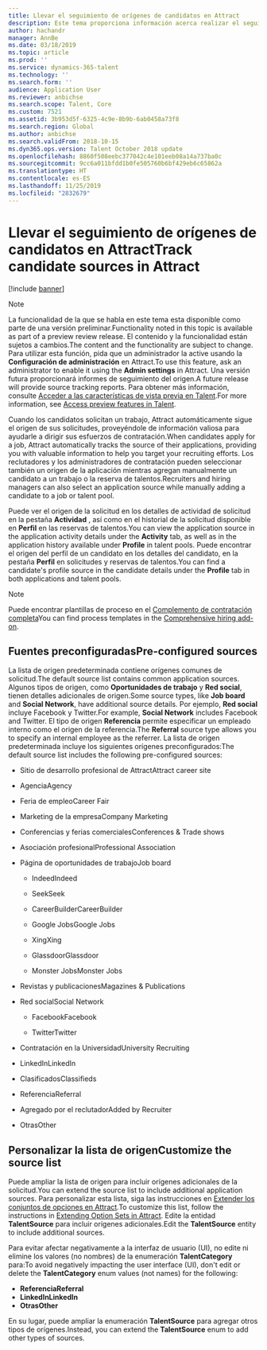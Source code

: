 ```yaml
---
title: Llevar el seguimiento de orígenes de candidatos en Attract
description: Este tema proporciona información acerca realizar el seguimiento del origen de los perfiles y las solicitudes del candidato.
author: hachandr
manager: AnnBe
ms.date: 03/18/2019
ms.topic: article
ms.prod: ''
ms.service: dynamics-365-talent
ms.technology: ''
ms.search.form: ''
audience: Application User
ms.reviewer: anbichse
ms.search.scope: Talent, Core
ms.custom: 7521
ms.assetid: 3b953d5f-6325-4c9e-8b9b-6ab0458a73f8
ms.search.region: Global
ms.author: anbichse
ms.search.validFrom: 2018-10-15
ms.dyn365.ops.version: Talent October 2018 update
ms.openlocfilehash: 8860f508eebc377042c4e101eeb08a14a737ba0c
ms.sourcegitcommit: 9cc6a011bfdd1b0fe505760b6bf429eb6c65862a
ms.translationtype: HT
ms.contentlocale: es-ES
ms.lasthandoff: 11/25/2019
ms.locfileid: "2832679"
---
```

# <a name="track-candidate-sources-in-attract"></a><span data-ttu-id="e4479-103">Llevar el seguimiento de orígenes de candidatos en Attract</span><span class="sxs-lookup"><span data-stu-id="e4479-103">Track candidate sources in Attract</span></span>

[!include [banner](includes/banner.md)]

> [!NOTE] 
> <span data-ttu-id="e4479-104">La funcionalidad de la que se habla en este tema esta disponible como parte de una versión preliminar.</span><span class="sxs-lookup"><span data-stu-id="e4479-104">Functionality noted in this topic is available as part of a preview review release.</span></span> <span data-ttu-id="e4479-105">El contenido y la funcionalidad están sujetos a cambios.</span><span class="sxs-lookup"><span data-stu-id="e4479-105">The content and the functionality are subject to change.</span></span> <span data-ttu-id="e4479-106">Para utilizar esta función, pida que un administrador la active usando la **Configuración de administración** en Attract.</span><span class="sxs-lookup"><span data-stu-id="e4479-106">To use this feature, ask an administrator to enable it using the **Admin settings** in Attract.</span></span> <span data-ttu-id="e4479-107">Una versión futura proporcionará informes de seguimiento del origen.</span><span class="sxs-lookup"><span data-stu-id="e4479-107">A future release will provide source tracking reports.</span></span> <span data-ttu-id="e4479-108">Para obtener más información, consulte [Acceder a las características de vista previa en Talent](https://docs.microsoft.com/dynamics365/unified-operations/talent/access-preview-feature).</span><span class="sxs-lookup"><span data-stu-id="e4479-108">For more information, see [Access preview features in Talent](https://docs.microsoft.com/dynamics365/unified-operations/talent/access-preview-feature).</span></span>

<span data-ttu-id="e4479-109">Cuando los candidatos solicitan un trabajo, Attract automáticamente sigue el origen de sus solicitudes, proveyéndole de información valiosa para ayudarle a dirigir sus esfuerzos de contratación.</span><span class="sxs-lookup"><span data-stu-id="e4479-109">When candidates apply for a job, Attract automatically tracks the source of their applications, providing you with valuable information to help you target your recruiting efforts.</span></span> <span data-ttu-id="e4479-110">Los reclutadores y los administradores de contratación pueden seleccionar también un origen de la aplicación mientras agregan manualmente un candidato a un trabajo o la reserva de talentos.</span><span class="sxs-lookup"><span data-stu-id="e4479-110">Recruiters and hiring managers can also select an application source while manually adding a candidate to a job or talent pool.</span></span>

<span data-ttu-id="e4479-111">Puede ver el origen de la solicitud en los detalles de actividad de solicitud en la pestaña **Actividad** , así como en el historial de la solicitud disponible en **Perfil** en las reservas de talentos.</span><span class="sxs-lookup"><span data-stu-id="e4479-111">You can view the application source in the application activity details under the **Activity** tab, as well as in the application history available under **Profile** in talent pools.</span></span> <span data-ttu-id="e4479-112">Puede encontrar el origen del perfil de un candidato en los detalles del candidato, en la pestaña **Perfil** en solicitudes y reservas de talentos.</span><span class="sxs-lookup"><span data-stu-id="e4479-112">You can find a candidate's profile source in the candidate details under the **Profile** tab in both applications and talent pools.</span></span>

> [!NOTE] 
> <span data-ttu-id="e4479-113">Puede encontrar plantillas de proceso en el [Complemento de contratación completa](https://docs.microsoft.com/dynamics365/unified-operations/talent/attract-comprehensive-hiring)</span><span class="sxs-lookup"><span data-stu-id="e4479-113">You can find process templates in the [Comprehensive hiring add-on](https://docs.microsoft.com/dynamics365/unified-operations/talent/attract-comprehensive-hiring).</span></span>

## <a name="pre-configured-sources"></a><span data-ttu-id="e4479-114">Fuentes preconfiguradas</span><span class="sxs-lookup"><span data-stu-id="e4479-114">Pre-configured sources</span></span>

<span data-ttu-id="e4479-115">La lista de origen predeterminada contiene orígenes comunes de solicitud.</span><span class="sxs-lookup"><span data-stu-id="e4479-115">The default source list contains common application sources.</span></span> <span data-ttu-id="e4479-116">Algunos tipos de origen, como **Oportunidades de trabajo** y **Red social**, tienen detalles adicionales de origen.</span><span class="sxs-lookup"><span data-stu-id="e4479-116">Some source types, like **Job board** and **Social Network**, have additional source details.</span></span> <span data-ttu-id="e4479-117">Por ejemplo, **Red social** incluye Facebook y Twitter.</span><span class="sxs-lookup"><span data-stu-id="e4479-117">For example, **Social Network** includes Facebook and Twitter.</span></span> <span data-ttu-id="e4479-118">El tipo de origen **Referencia** permite especificar un empleado interno como el origen de la referencia.</span><span class="sxs-lookup"><span data-stu-id="e4479-118">The **Referral** source type allows you to specify an internal employee as the referrer.</span></span> <span data-ttu-id="e4479-119">La lista de origen predeterminada incluye los siguientes orígenes preconfigurados:</span><span class="sxs-lookup"><span data-stu-id="e4479-119">The default source list includes the following pre-configured sources:</span></span>

-   <span data-ttu-id="e4479-120">Sitio de desarrollo profesional de Attract</span><span class="sxs-lookup"><span data-stu-id="e4479-120">Attract career site</span></span>

-   <span data-ttu-id="e4479-121">Agencia</span><span class="sxs-lookup"><span data-stu-id="e4479-121">Agency</span></span>

-   <span data-ttu-id="e4479-122">Feria de empleo</span><span class="sxs-lookup"><span data-stu-id="e4479-122">Career Fair</span></span>

-   <span data-ttu-id="e4479-123">Marketing de la empresa</span><span class="sxs-lookup"><span data-stu-id="e4479-123">Company Marketing</span></span>

-   <span data-ttu-id="e4479-124">Conferencias y ferias comerciales</span><span class="sxs-lookup"><span data-stu-id="e4479-124">Conferences & Trade shows</span></span>

-   <span data-ttu-id="e4479-125">Asociación profesional</span><span class="sxs-lookup"><span data-stu-id="e4479-125">Professional Association</span></span>

-   <span data-ttu-id="e4479-126">Página de oportunidades de trabajo</span><span class="sxs-lookup"><span data-stu-id="e4479-126">Job board</span></span>

    -   <span data-ttu-id="e4479-127">Indeed</span><span class="sxs-lookup"><span data-stu-id="e4479-127">Indeed</span></span>

    -   <span data-ttu-id="e4479-128">Seek</span><span class="sxs-lookup"><span data-stu-id="e4479-128">Seek</span></span>

    -   <span data-ttu-id="e4479-129">CareerBuilder</span><span class="sxs-lookup"><span data-stu-id="e4479-129">CareerBuilder</span></span>

    -   <span data-ttu-id="e4479-130">Google Jobs</span><span class="sxs-lookup"><span data-stu-id="e4479-130">Google Jobs</span></span>

    -   <span data-ttu-id="e4479-131">Xing</span><span class="sxs-lookup"><span data-stu-id="e4479-131">Xing</span></span>

    -   <span data-ttu-id="e4479-132">Glassdoor</span><span class="sxs-lookup"><span data-stu-id="e4479-132">Glassdoor</span></span>

    -   <span data-ttu-id="e4479-133">Monster Jobs</span><span class="sxs-lookup"><span data-stu-id="e4479-133">Monster Jobs</span></span>

-   <span data-ttu-id="e4479-134">Revistas y publicaciones</span><span class="sxs-lookup"><span data-stu-id="e4479-134">Magazines & Publications</span></span>

-   <span data-ttu-id="e4479-135">Red social</span><span class="sxs-lookup"><span data-stu-id="e4479-135">Social Network</span></span>

    -   <span data-ttu-id="e4479-136">Facebook</span><span class="sxs-lookup"><span data-stu-id="e4479-136">Facebook</span></span>

    -   <span data-ttu-id="e4479-137">Twitter</span><span class="sxs-lookup"><span data-stu-id="e4479-137">Twitter</span></span>

-   <span data-ttu-id="e4479-138">Contratación en la Universidad</span><span class="sxs-lookup"><span data-stu-id="e4479-138">University Recruiting</span></span>

-   <span data-ttu-id="e4479-139">LinkedIn</span><span class="sxs-lookup"><span data-stu-id="e4479-139">LinkedIn</span></span>

-   <span data-ttu-id="e4479-140">Clasificados</span><span class="sxs-lookup"><span data-stu-id="e4479-140">Classifieds</span></span>

-   <span data-ttu-id="e4479-141">Referencia</span><span class="sxs-lookup"><span data-stu-id="e4479-141">Referral</span></span>

-   <span data-ttu-id="e4479-142">Agregado por el reclutador</span><span class="sxs-lookup"><span data-stu-id="e4479-142">Added by Recruiter</span></span>

-   <span data-ttu-id="e4479-143">Otras</span><span class="sxs-lookup"><span data-stu-id="e4479-143">Other</span></span>

## <a name="customize-the-source-list"></a><span data-ttu-id="e4479-144">Personalizar la lista de origen</span><span class="sxs-lookup"><span data-stu-id="e4479-144">Customize the source list</span></span> 

<span data-ttu-id="e4479-145">Puede ampliar la lista de origen para incluir orígenes adicionales de la solicitud.</span><span class="sxs-lookup"><span data-stu-id="e4479-145">You can extend the source list to include additional application sources.</span></span> <span data-ttu-id="e4479-146">Para personalizar esta lista, siga las instrucciones en [Extender los conjuntos de opciones en Attract](https://docs.microsoft.com/dynamics365/unified-operations/talent/extensibility-attract#extending-option-sets-in-attract).</span><span class="sxs-lookup"><span data-stu-id="e4479-146">To customize this list, follow the instructions in [Extending Option Sets in Attract](https://docs.microsoft.com/dynamics365/unified-operations/talent/extensibility-attract#extending-option-sets-in-attract).</span></span> <span data-ttu-id="e4479-147">Edite la entidad **TalentSource** para incluir orígenes adicionales.</span><span class="sxs-lookup"><span data-stu-id="e4479-147">Edit the **TalentSource** entity to include additional sources.</span></span> 

<span data-ttu-id="e4479-148">Para evitar afectar negativamente a la interfaz de usuario (UI), no edite ni elimine los valores (no nombres) de la enumeración **TalentCategory** para:</span><span class="sxs-lookup"><span data-stu-id="e4479-148">To avoid negatively impacting the user interface (UI), don't edit or delete the **TalentCategory** enum values (not names) for the following:</span></span>

- <span data-ttu-id="e4479-149">**Referencia**</span><span class="sxs-lookup"><span data-stu-id="e4479-149">**Referral**</span></span>
- <span data-ttu-id="e4479-150">**LinkedIn**</span><span class="sxs-lookup"><span data-stu-id="e4479-150">**LinkedIn**</span></span>
- <span data-ttu-id="e4479-151">**Otras**</span><span class="sxs-lookup"><span data-stu-id="e4479-151">**Other**</span></span>

<span data-ttu-id="e4479-152">En su lugar, puede ampliar la enumeración **TalentSource** para agregar otros tipos de orígenes.</span><span class="sxs-lookup"><span data-stu-id="e4479-152">Instead, you can extend the **TalentSource** enum to add other types of sources.</span></span>
